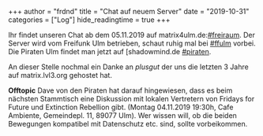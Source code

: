 +++
author = "frdnd"
title = "Chat auf neuem Server"
date = "2019-10-31"
categories = ["Log"]
hide_readingtime = true
+++

Ihr findet unseren Chat ab dem 05.11.2019 auf matrix4ulm.de:[#freiraum](https://riot.matrix4ulm.de/#/room/#freiraum:server.matrix4ulm.de). Der Server wird vom Freifunk Ulm betrieben, schaut ruhig mal bei [#ffulm](https://riot.matrix4ulm.de/#/room/#ffulm:server.matrix4ulm.de) vorbei. Die Piraten Ulm findet man jetzt auf [shadowmind.de [#piraten](https://riot.matrix4ulm.de/#/room/#piraten:shadowmind.de). 

An dieser Stelle nochmal ein Danke an *plusgut* der uns die letzten 3 Jahre auf matrix.lvl3.org gehostet hat.

**Offtopic**
Dave von den Piraten hat darauf hingewiesen, dass es beim nächsten Stammtisch eine Diskussion mit lokalen Vertretern von Fridays for Future und Extinction Rebellion gibt. (Montag 04.11.2019 19:30h, Cafe Ambiente, Gemeindepl. 11, 89077 Ulm). Wer wissen will, ob die beiden Bewegungen kompatibel mit Datenschutz etc. sind, sollte vorbeikommen.